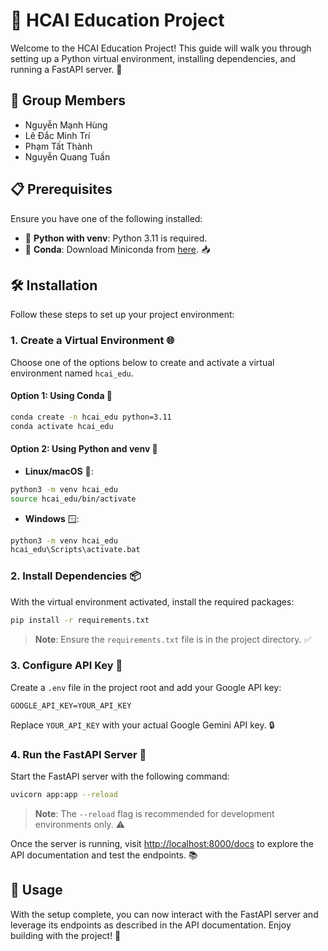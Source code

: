 # 🌟 HCAI Education Project

Welcome to the HCAI Education Project! This guide will walk you through setting up a Python virtual environment, installing dependencies, and running a FastAPI server. 🚀
## 👥 Group Members

-  Nguyễn Mạnh Hùng
-  Lê Đắc Minh Trí
-  Phạm Tất Thành
-  Nguyễn Quang Tuấn
## 📋 Prerequisites

Ensure you have one of the following installed:

- 🐍 **Python with venv**: Python 3.11 is required.
- 🧪 **Conda**: Download Miniconda from [here](https://www.anaconda.com/docs/getting-started/miniconda/install). 📥

## 🛠️ Installation

Follow these steps to set up your project environment:

### 1. Create a Virtual Environment 🌐

Choose one of the options below to create and activate a virtual environment named `hcai_edu`.

#### Option 1: Using Conda 🧪
```bash
conda create -n hcai_edu python=3.11
conda activate hcai_edu
```

#### Option 2: Using Python and venv 🐍
- **Linux/macOS** 🐧:
```bash
python3 -m venv hcai_edu
source hcai_edu/bin/activate
```
- **Windows** 🪟:
```bash
python3 -m venv hcai_edu
hcai_edu\Scripts\activate.bat
```

### 2. Install Dependencies 📦

With the virtual environment activated, install the required packages:
```bash
pip install -r requirements.txt
```

> **Note**: Ensure the `requirements.txt` file is in the project directory. ✅

### 3. Configure API Key 🔑

Create a `.env` file in the project root and add your Google API key:

```
GOOGLE_API_KEY=YOUR_API_KEY
```

Replace `YOUR_API_KEY` with your actual Google Gemini API key. 🔒

### 4. Run the FastAPI Server 🚀

Start the FastAPI server with the following command:
```bash
uvicorn app:app --reload
```

> **Note**: The `--reload` flag is recommended for development environments only. ⚠️

Once the server is running, visit [http://localhost:8000/docs](http://localhost:8000/docs) to explore the API documentation and test the endpoints. 📚

## 🚀 Usage

With the setup complete, you can now interact with the FastAPI server and leverage its endpoints as described in the API documentation. Enjoy building with the project! 🎉
